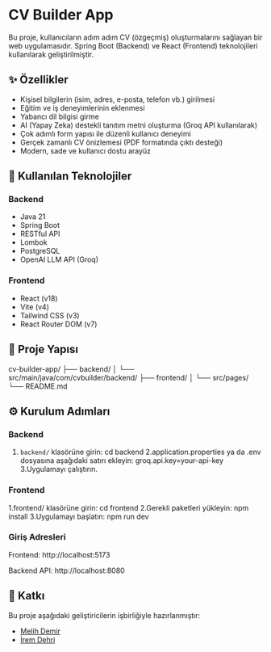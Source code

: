 # CV Builder App

Bu proje, kullanıcıların adım adım CV (özgeçmiş) oluşturmalarını sağlayan bir web uygulamasıdır. Spring Boot (Backend) ve React (Frontend) teknolojileri kullanılarak geliştirilmiştir.

## ✨ Özellikler

- Kişisel bilgilerin (isim, adres, e-posta, telefon vb.) girilmesi
- Eğitim ve iş deneyimlerinin eklenmesi
- Yabancı dil bilgisi girme
- AI (Yapay Zeka) destekli tanıtım metni oluşturma (Groq API kullanılarak)
- Çok adımlı form yapısı ile düzenli kullanıcı deneyimi
- Gerçek zamanlı CV önizlemesi (PDF formatında çıktı desteği)
- Modern, sade ve kullanıcı dostu arayüz

## 🚀 Kullanılan Teknolojiler

### Backend
- Java 21
- Spring Boot
- RESTful API
- Lombok
- PostgreSQL
- OpenAI LLM API (Groq)

### Frontend
- React (v18)
- Vite (v4)
- Tailwind CSS (v3)
- React Router DOM (v7)

## 📁 Proje Yapısı

cv-builder-app/
├── backend/
│ └── src/main/java/com/cvbuilder/backend/
├── frontend/
│ └── src/pages/
└── README.md


## ⚙️ Kurulum Adımları

### Backend

1. `backend/` klasörüne girin:
cd backend
2.application.properties ya da .env dosyasına aşağıdaki satırı ekleyin:
groq.api.key=your-api-key
3.Uygulamayı çalıştırın.

### Frontend
1.frontend/ klasörüne girin:
cd frontend
2.Gerekli paketleri yükleyin:
npm install
3.Uygulamayı başlatın:
npm run dev

### Giriş Adresleri
Frontend: http://localhost:5173

Backend API: http://localhost:8080

## 👥 Katkı  
Bu proje aşağıdaki geliştiricilerin işbirliğiyle hazırlanmıştır:

- [Melih Demir](https://github.com/melihdemir0)  
- [İrem Dehri](https://github.com/iremdehri)

